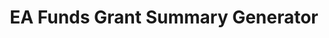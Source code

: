 ---
title: EA Funds Grant Summary Generator
emoji: 📑
colorFrom: blue
colorTo: green
sdk: streamlit
sdk_version: 1.42.2
app_file: app.py
pinned: false
---